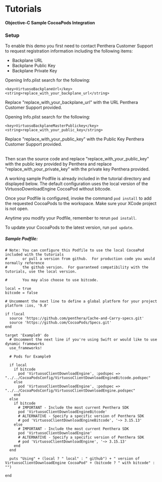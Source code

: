 Tutorials
=======================================

#### Objective-C Sample CocoaPods Integration

### Setup
To enable this demo you first need to contact Penthera Customer Support to request registration information including the following items:

* Backplane URL
* Backplane Public Key
* Backplane Private Key

Opening Info.plist search for the following:</br>

	<key>VirtuosoBackplaneUrl</key>
	<string>replace_with_your_backplane_url</string>

Replace "replace_with_your_backplane_url" with the URL Penthera Customer Support provided. 
</br>

Opening Info.plist search for the following:</br>

	<key>VirtuosoBackplaneMasterPublickey</key>
	<string>replace_with_your_public_key</string>

Replace "replace_with_your_public_key" with the Public Key Penthera Customer Support provided. 

</br>
Then scan the source code and replace "replace_with_your_public_key" with the public key provided by Penthera and replace "replace_with_your_private_key" with the private key Penthera provided. 

</br>


A working sample Podfile is already included in the tutorial directory and displayed below.  The default configuration uses the local version of the VirtuosoDownloadEngine CocoaPod without bitcode.

Once your Podfile is configured, invoke the command ```pod install``` to add the requested CocoaPods to the workspace.  Make sure your XCode project is not open.

Anytime you modify your Podfile, remember to rerun ```pod install```.

To update your CocoaPods to the latest version, run ```pod update```.

##### Sample Podfile:

    # Note: You can configure this Podfile to use the local CocoaPod included with the tutorials
    #       or pull a version from github.  For production code you would normally reference
    #       the github version.  For guaranteed compatibility with the tutorials, use the local version.

    #       You may also choose to use bitcode.

    local = true
    bitcode = false

    # Uncomment the next line to define a global platform for your project
    platform :ios, '9.0'

    if !local
      source 'https://github.com/penthera/Cache-and-Carry-specs.git'
      source 'https://github.com/CocoaPods/Specs.git'
    end

    target 'Example9' do
      # Uncomment the next line if you're using Swift or would like to use dynamic frameworks
      use_frameworks!

      # Pods for Example9

      if local
        if bitcode
          pod 'VirtuosoClientDownloadEngine', :podspec => "../../CocoaPodsConfig/VirtuosoClientDownloadEngineBitcode.podspec"
        else
          pod 'VirtuosoClientDownloadEngine', :podspec => "../../CocoaPodsConfig/VirtuosoClientDownloadEngine.podspec"
        end
      else
        if bitcode
          # IMPORTANT - Include the most current Penthera SDK
          pod 'VirtuosoClientDownloadEngineBitcode'
          # ALTERNATIVE - Specify a specific version of Penthera SDK
          # pod 'VirtuosoClientDownloadEngineBitcode', '~> 3.15.13'
        else
          # IMPORTANT - Include the most current Penthera SDK
          pod 'VirtuosoClientDownloadEngine'
          # ALTERNATIVE - Specify a specific version of Penthera SDK
          # pod 'VirtuosoClientDownloadEngine', '~> 3.15.13'
        end
      end

      puts "Using" + (local ? " local" : " github") + " version of VirtuosoClientDownloadEngine CocoaPod" + (bitcode ? " with bitcode" : "") 

    end